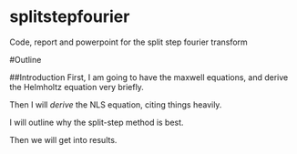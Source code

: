 splitstepfourier
================

Code, report and powerpoint for the split step fourier transform

#Outline

##Introduction
First, I am going to have the maxwell equations, and derive the Helmholtz equation very briefly.

Then I will *derive* the NLS equation, citing things heavily.

I will outline why the split-step method is best.

Then we will get into results.

